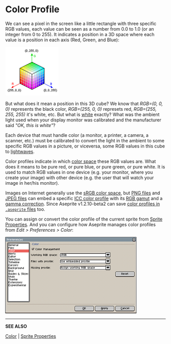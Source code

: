 # Color Profile

We can see a pixel in the screen like a little rectangle with three
specific RGB values, each value can be seen as a number from 0.0 to
1.0 (or an integer from 0 to 255). It indicates a position in a 3D
space where each value is a position in each axis (Red, Green, and
Blue):

![RGB Cube](color-profile/rgb-cube.png)

But what does it mean a position in this 3D cube? We know that
*RGB=(0, 0, 0)* represents the black color,
*RGB=(255, 0, 0)* represets red, *RGB=(255, 255, 255)*
it's white, etc. But what is [white](https://en.wikipedia.org/wiki/White_point) exactly?
What was the ambient light used when your display monitor was calibrated
and the manufacturer said *"OK, this is white"*?

Each device that must handle color (a monitor, a printer, a camera, a
scanner, etc.)  must be calibrated to convert the light in the ambient
to some specific RGB values in a picture, or viceversa, some RGB values
in this cube to [lightwaves](https://en.wikipedia.org/wiki/Light).

Color profiles indicate in which [color space](https://en.wikipedia.org/wiki/Color_space)
these RGB values are. What does it means to be pure red,
or pure blue, or pure green, or pure white.
It is used to match RGB values in one device (e.g. your monitor, where
you create your image) with other device (e.g. the user that will
watch your image in her/his monitor).

Images on Internet generally use the
[sRGB color space](https://en.wikipedia.org/wiki/SRGB),
but [PNG files](https://en.wikipedia.org/wiki/Portable_Network_Graphics) and
[JPEG files](https://en.wikipedia.org/wiki/JPEG) can embed
a specific [ICC color profile](https://en.wikipedia.org/wiki/ICC_profile)
with its [RGB gamut](https://en.wikipedia.org/wiki/Gamut)
and a [gamma correction](https://en.wikipedia.org/wiki/Gamma_correction).
Since Aseprite v1.2.10-beta2 can
save [color profiles in `.aseprite` files](https://github.com/aseprite/aseprite/blob/master/docs/ase-file-specs.md#color-profile-chunk-0x2007) too.

You can assign or convert the color profile of the current sprite
from [Sprite Properties](sprite-properties.md). And you can configure
how Aseprite manages color profiles from *Edit > Preferences > Color*:

![Color Management Preferences](color-profile/color-management-preferences.png)

---

**SEE ALSO**

[Color](color.md) |
[Sprite Properties](sprite-properties.md)
